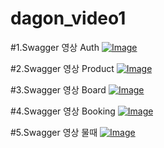 # dagon_video1


#1.Swagger 영상 Auth
[![Image](https://github.com/user-attachments/assets/fb531a84-b71c-45a5-b676-d482599e2566)](https://youtu.be/E_l5MAH54hQ)

#2.Swagger 영상 Product
[![Image](https://github.com/user-attachments/assets/b4f84c19-2037-4b7b-a113-f75dc5c53260)](https://www.youtube.com/watch?v=Kq_s0FQC7QE)

#3.Swagger 영상 Board
[![Image](https://github.com/user-attachments/assets/c60f4bc6-dda1-44fd-87f4-aea5e56db11e)](https://www.youtube.com/watch?v=Rixy-W7Q-Mc)

#4.Swagger 영상 Booking
[![Image](https://github.com/user-attachments/assets/cbb482d4-b2cc-4282-b7f5-2535f422651d)](https://www.youtube.com/watch?v=4Mu1vayfTus)

#5.Swagger 영상 물때
[![Image](https://github.com/user-attachments/assets/ea2df27f-ec2a-4ee3-a04e-6d0ae11a31ac)](https://www.youtube.com/watch?v=r_0LYr5xDTU)
